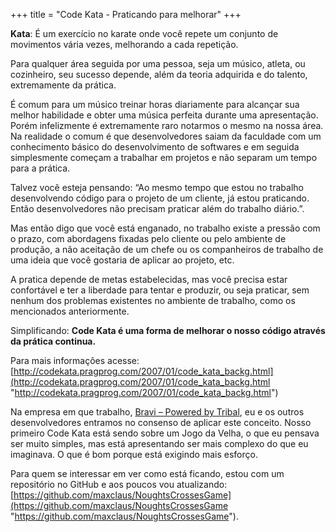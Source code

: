 +++
title = "Code Kata - Praticando para melhorar"
+++

**Kata**: É um exercício no karate onde você repete um conjunto de movimentos vária vezes, melhorando a cada repetição.

Para qualquer área seguida por uma pessoa, seja um músico, atleta, ou cozinheiro, seu sucesso depende, além da teoria adquirida e do talento, extremamente da prática.

É comum para um músico treinar horas diariamente para alcançar sua melhor habilidade e obter uma música perfeita durante uma apresentação. Porém infelizmente é extremamente raro notarmos o mesmo na nossa área. Na realidade o comum é que desenvolvedores saiam da faculdade com um conhecimento básico do desenvolvimento de softwares e em seguida simplesmente começam a trabalhar em projetos e não separam um tempo para a prática.

Talvez você esteja pensando: “Ao mesmo tempo que estou no trabalho desenvolvendo código para o projeto de um cliente, já estou praticando. Então desenvolvedores não precisam praticar além do trabalho diário.”.

Mas então digo que você está enganado, no trabalho existe a pressão com o prazo, com abordagens fixadas pelo cliente ou pelo ambiente de produção, a não aceitação de um chefe ou os companheiros de trabalho de uma ideia que você gostaria de aplicar ao projeto, etc.

A pratica depende de metas estabelecidas, mas você precisa estar confortável e ter a liberdade para tentar e produzir, ou seja praticar, sem nenhum dos problemas existentes no ambiente de trabalho, como os mencionados anteriormente.

Simplificando: **Code Kata é uma forma de melhorar o nosso código através da prática continua.**

Para mais informações acesse: [http://codekata.pragprog.com/2007/01/code_kata_backg.html](http://codekata.pragprog.com/2007/01/code_kata_backg.html "http://codekata.pragprog.com/2007/01/code_kata_backg.html")

Na empresa em que trabalho, [Bravi – Powered by Tribal](http://bravisoftware.com/), eu e os outros desenvolvedores entramos no consenso de aplicar este conceito. Nosso primeiro Code Kata está sendo sobre um Jogo da Velha, o que eu pensava ser muito simples, mas está apresentando ser mais complexo do que eu imaginava. O que é bom porque está exigindo mais esforço.

Para quem se interessar em ver como está ficando, estou com um repositório no GitHub e aos poucos vou atualizando: [https://github.com/maxclaus/NoughtsCrossesGame](https://github.com/maxclaus/NoughtsCrossesGame "https://github.com/maxclaus/NoughtsCrossesGame").

